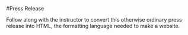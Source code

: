 #Press Release

Follow along with the instructor to convert this otherwise ordinary press release into HTML, the formatting language needed to make a website.
